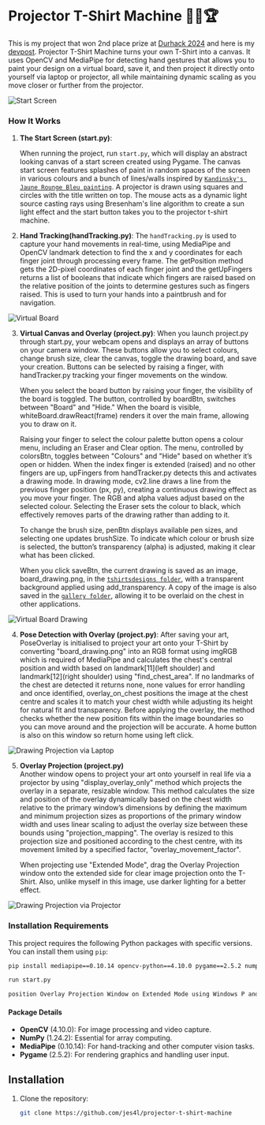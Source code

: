 # Projector T-Shirt Machine 🎨👕🏆

This is my project that won 2nd place prize at [Durhack 2024](https://durhack.com/) and here is my [devpost](https://devpost.com/software/projector-t-shirt-machine?ref_content=user-portfolio&ref_feature=in_progress). Projector T-Shirt Machine turns your own T-Shirt into a canvas. It uses OpenCV and MediaPipe for detecting hand gestures that allows you to paint your design on a virtual board, save it, and then project it directly onto yourself via laptop or projector, all while maintaining dynamic scaling as you move closer or further from the projector.

![Start Screen](./assets/1.png)

### How It Works

1. **The Start Screen (start.py)**: 

   When running the project, run `start.py`, which will display an abstract looking canvas of a start screen created using Pygame. The canvas start screen features splashes of paint in random spaces of the screen in various colours and a bunch of lines/walls inspired by [`Kandinsky's Jaune Rounge Bleu painting`](./assets/Kandinsky_-_Jaune_Rouge_Bleu.jpeg). A projector is drawn using squares and circles with the title written on top. The mouse acts as a dynamic light source casting rays using Bresenham's line algorithm to create a sun light effect and the start button takes you to the projector t-shirt machine.
   
2. **Hand Tracking(handTracking.py)**:
   The `handTracking.py` is used to capture your hand movements in real-time, using MediaPipe and OpenCV landmark detection to find the x and y coordinates for each finger joint through processing every frame. The getPosition method gets the 2D-pixel coordinates of each finger joint and the getUpFingers returns a list of booleans that indicate which fingers are raised based on the relative position of the joints to determine gestures such as fingers raised. This is used to turn your hands into a paintbrush and for navigation.
   
![Virtual Board](./assets/2.jpg)
   
3. **Virtual Canvas and Overlay (project.py)**:
   When you launch project.py through start.py, your webcam opens and displays an array of buttons on your camera window. These buttons allow you to select colours, change brush size, clear the canvas, toggle the drawing board, and save your creation. Buttons can be selected by raising a finger, with handTracker.py tracking your finger movements on the window.

   When you select the board button by raising your finger, the visibility of the board is toggled. The button, controlled by boardBtn, switches between "Board" and "Hide." When the board is visible, whiteBoard.drawReact(frame) renders it over the main frame, allowing you to draw on it.

   Raising your finger to select the colour palette button opens a colour menu, including an Eraser and Clear option. The menu, controlled by colorsBtn, toggles between "Colours" and "Hide" based on whether it’s open or hidden. When the index finger is extended (raised) and no other fingers are up, upFingers from handTracker.py detects this and activates a drawing mode. In drawing mode, cv2.line draws a line from the previous finger position (px, py), creating a continuous drawing effect as you move your finger. The RGB and alpha values adjust based on the selected colour. Selecting the Eraser sets the colour to black, which effectively removes parts of the drawing rather than adding to it.

   To change the brush size, penBtn displays available pen sizes, and selecting one updates brushSize. To indicate which colour or brush size is selected, the button’s transparency (alpha) is adjusted, making it clear what has been clicked.

   When you click saveBtn, the current drawing is saved as an image, board_drawing.png, in the [`tshirtsdesigns folder`](./tshirtsdesigns), with a transparent background applied using add_transparency. A copy of the image is also saved in the [`gallery folder`](./tshirtsdesigns/gallery), allowing it to be overlaid on the chest in other applications.

![Virtual Board Drawing](./assets/3.jpg)

4. **Pose Detection with Overlay (project.py)**:
   After saving your art, PoseOverlay is initialised to project your art onto your T-Shirt by converting "board_drawing.png" into an RGB format using imgRGB which is required of MediaPipe and calculates the chest's central position and width based on landmark[11](left shoulder) and landmark[12](right shoulder) using "find_chest_area". If no landmarks of the chest are detected it returns none, none values for error handling and once identified, overlay_on_chest positions the image at the chest centre and scales it to match your chest width while adjusting its height for natural fit and transparency. Before applying the overlay, the method checks whether the new position fits within the image boundaries so you can move around and the projection will be accurate. A home button is also on this window so return home using left click.

![Drawing Projection via Laptop](./assets/4.jpg)

5. **Overlay Projection (project.py)**   
   Another window opens to project your art onto yourself in real life via a projector by using "display_overlay_only" method which projects the overlay in a separate, resizable window. This method calculates the size and position of the overlay dynamically based on the chest width relative to the primary window’s dimensions by defining the maximum and minimum projection sizes as proportions of the primary window width and uses linear scaling to adjust the overlay size between these bounds using "projection_mapping". The overlay is resized to this projection size and positioned according to the chest centre, with its movement limited by a specified factor, "overlay_movement_factor". 

   When projecting use "Extended Mode", drag the Overlay Projection window onto the extended side for clear image projection onto the T-Shirt. Also, unlike myself in this image, use darker lighting for a better effect.

![Drawing Projection via Projector](./assets/5.jpg)

### Installation Requirements

This project requires the following Python packages with specific versions. You can install them using `pip`:

```bash
pip install mediapipe==0.10.14 opencv-python==4.10.0 pygame==2.5.2 numpy==1.24.2

run start.py

position Overlay Projection Window on Extended Mode using Windows P and Drag it onto the extended side and use Darker Lighting
```

#### Package Details

- **OpenCV** (4.10.0): For image processing and video capture.
- **NumPy** (1.24.2): Essential for array computing.
- **MediaPipe** (0.10.14): For hand-tracking and other computer vision tasks.
- **Pygame** (2.5.2): For rendering graphics and handling user input.

## Installation

1. Clone the repository:
   ```bash
   git clone https://github.com/jes4l/projector-t-shirt-machine
   ```
